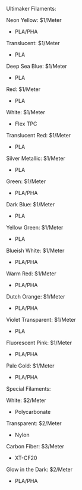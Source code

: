 Ultimaker Filaments:

Neon Yellow: $1/Meter
* PLA/PHA

Translucent: $1/Meter
* PLA

Deep Sea Blue: $1/Meter
* PLA

Red: $1/Meter
* PLA

White: $1/Meter
* Flex TPC

Translucent Red: $1/Meter
* PLA

Silver Metallic: $1/Meter
* PLA

Green: $1/Meter
* PLA/PHA

Dark Blue: $1/Meter
* PLA
 
Yellow Green: $1/Meter
* PLA

Blueish White: $1/Meter
* PLA/PHA

Warm Red: $1/Meter
* PLA/PHA

Dutch Orange: $1/Meter
* PLA/PHA

 
Violet Transparent: $1/Meter
* PLA

Fluorescent Pink: $1/Meter
* PLA/PHA

Pale Gold: $1/Meter
* PLA/PHA




Special Filaments: 

White: $2/Meter
* Polycarbonate

Transparent: $2/Meter
* Nylon 

Carbon Fiber: $3/Meter
* XT-CF20
 
Glow in the Dark: $2/Meter
* PLA/PHA

 
